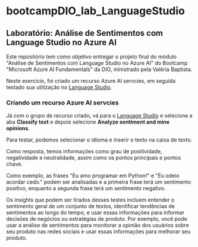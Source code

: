 # bootcampDIO_lab_LanguageStudio

## Laboratório: Análise de Sentimentos com Language Studio no Azure AI

Este repositório tem como objetivo entregar o projeto final do módulo "Análise de Sentimentos com Language Studio no Azure AI" do Bootcamp "Microsoft Azure AI Fundamentals" da DIO, ministrado pela Valéria Baptista.

Neste exercício, foi criado um recurso Azure AI servcies, em seguida testado sua utilização no [Language Studio](https://language.cognitive.azure.com.). 

### Criando um recurso Azure AI servcies

Já com o grupo de recurso criado, vá para o [Language Studio](https://language.cognitive.azure.com.) e selecione a aba **Classify text** e depois selecione **Analyze sentiment and mine opinions**.

Para testar, podemos selecionar o idioma e inserir o texto na caixa de texto.

Como resposta, temos informações como grau de positividade, negatividade e neutralidade, assim como os pontos principais e pontos chave. 

Como exemplo, as frases "Eu amo programar em Python!" e "Eu odeio acordar cedo." podem ser analisadas e a primeira frase terá um sentimento positivo, enquanto a segunda frase terá um sentimento negativo.

Os insights que podem ser tirados desses testes incluem entender o sentimento geral de um conjunto de textos, identificar tendências de sentimentos ao longo do tempo, e usar essas informações para informar decisões de negócios ou estratégias de produto. Por exemplo, você pode usar a análise de sentimentos para monitorar a opinião dos usuários sobre seu produto nas redes sociais e usar essas informações para melhorar seu produto.
